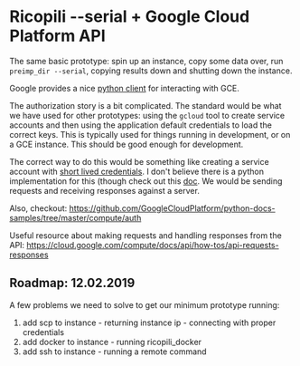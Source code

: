 # Ricopili --serial + Google Cloud Platform API

The same basic prototype: spin up an instance, copy some data over, run `preimp_dir --serial`, copying results down and shutting down the instance.  

Google provides a nice [python client](https://cloud.google.com/compute/docs/tutorials/python-guide) for interacting with GCE.  

The authorization story is a bit complicated. The standard would be what we have used for other prototypes: using the `gcloud` tool to create service accounts and then using the application default credentials to load the correct keys. This is typically used for things running in development, or on a GCE instance. This should be good enough for development.  

The correct way to do this would be something like creating a service account with [short lived credentials](https://cloud.google.com/iam/docs/creating-short-lived-service-account-credentials). I don't believe there is a python implementation for this (though check out this [doc](https://cloud.google.com/iam/docs/creating-managing-service-accounts). We would be sending requests and receiving responses against a server.  

Also, checkout: https://github.com/GoogleCloudPlatform/python-docs-samples/tree/master/compute/auth  

Useful resource about making requests and handling responses from the API:
https://cloud.google.com/compute/docs/api/how-tos/api-requests-responses


## Roadmap: 12.02.2019

A few problems we need to solve to get our minimum prototype running:

  1. add scp to instance
    - returning instance ip
    - connecting with proper credentials
  2. add docker to instance
    - running ricopili_docker
  3. add ssh to instance
    - running a remote command


